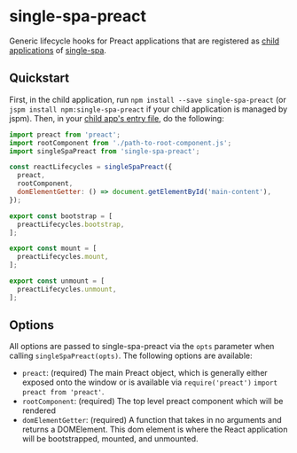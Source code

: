 # single-spa-preact

Generic lifecycle hooks for Preact applications that are registered as [child applications](https://github.com/CanopyTax/single-spa/blob/master/docs/child-applications.md) of [single-spa](https://github.com/CanopyTax/single-spa).

## Quickstart

First, in the child application, run `npm install --save single-spa-preact` (or `jspm install npm:single-spa-preact` if your child application is managed by jspm). Then, in your [child app's entry file](https://github.com/CanopyTax/single-spa/blob/docs-1/docs/configuring-child-applications.md#the-entry-file), do the following:

```js
import preact from 'preact';
import rootComponent from './path-to-root-component.js';
import singleSpaPreact from 'single-spa-preact';

const reactLifecycles = singleSpaPreact({
  preact,
  rootComponent,
  domElementGetter: () => document.getElementById('main-content'),
});

export const bootstrap = [
  preactLifecycles.bootstrap,
];

export const mount = [
  preactLifecycles.mount,
];

export const unmount = [
  preactLifecycles.unmount,
];
```

## Options

All options are passed to single-spa-preact via the `opts` parameter when calling `singleSpaPreact(opts)`. The following options are available:

- `preact`: (required) The main Preact object, which is generally either exposed onto the window or is available via `require('preact')` `import preact from 'preact'`.
- `rootComponent`: (required) The top level preact component which will be rendered
- `domElementGetter`: (required) A function that takes in no arguments and returns a DOMElement. This dom element is where the React application will be bootstrapped, mounted, and unmounted.
